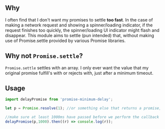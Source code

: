 ## Why

I often find that I don't want my promises to settle **too fast**. In the case of making a network request and showing a spinner/loading indicator, if the request finishes too quickly, the spinner/loading UI indicator might flash and disappear. This module aims to settle (pun intended) that, without making use of Promise.settle provided by various Promise libraries.

## Why not `Promise.settle`?

`Promise.settle` settles with an array. I only ever want the value that my original promise fulfill's with or rejects with, just after a minimum timeout.

## Usage

```js
import delayPromise from 'promise-minimum-delay';

let p = Promise.resolve(1); //or something else that returns a promise, like a network request

//make sure at least 1000ms have passed before we perform the callback
delayPromise(p,1000).then((r) => console.log(r));
```
